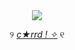 <div align="center">
<image src="https://github.com/user-attachments/assets/e1a8961b-728e-4c52-91f9-ae6dfd15bfa8">
</p>

୨‎‎‎‎‎‎‎‎‎‎‎‎‎‎‎‎ ‎‎‎‎‎‎‎‎‎‎‎‎‎‎[_c★rrd ! ✧_](https://mysti1c.carrd.co) ୧‎‎‎‎‎‎‎‎‎‎‎‎‎‎‎‎   

